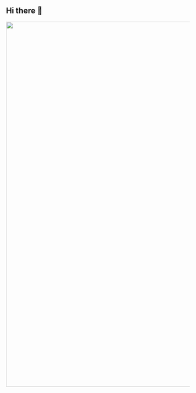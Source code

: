 ## Hi there 👋

<!--
**MakazhanAlpamys/MakazhanAlpamys** is a ✨ _special_ ✨ repository because its `README.md` (this file) appears on your GitHub profile.

Here are some ideas to get you started:

- 🔭 I’m currently working on ...
- 🌱 I’m currently learning ...
- 👯 I’m looking to collaborate on ...
- 🤔 I’m looking for help with ...
- 💬 Ask me about ...
- 📫 How to reach me: ...
- 😄 Pronouns: ...
- ⚡ Fun fact: ...
-->
<div id="header" align="center">
  <img src="https://media.giphy.com/media/v1.Y2lkPTc5MGI3NjExeTV4Y2d6ZTZuc3hjY3NhYmozdDlydWp6M3lmeHR4cW9tN2k1czZiYyZlcD12MV9naWZzX3NlYXJjaCZjdD1n/v5s1WhJibscgveoNH9/giphy.gif" width="1000"/>
</div>
